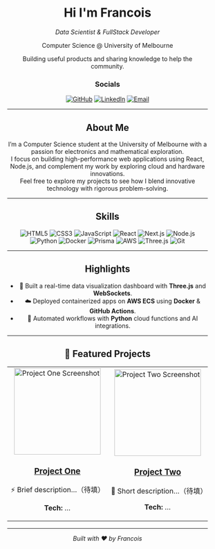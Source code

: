 <!-- 左侧栏 -->
<div align="center" width="250px" style="float:left; margin-right:40px;">

  <!-- 名字 & 职业 -->
  <h1>Hi I'm Francois</h1>
  <p><em>Data Scientist & FullStack Developer</em></p>
  <p>Computer Science @ University of Melbourne</p>
  <p>Building useful products and sharing knowledge to help the community.</p>


### Socials  
<p>
  <a href="https://github.com/FRANCOIS128"><img src="https://img.shields.io/badge/GitHub-181717?logo=github&logoColor=white" alt="GitHub"/></a>
  <a href="https://www.linkedin.com/in/francoisli08"><img src="https://img.shields.io/badge/LinkedIn-0077B5?logo=linkedin&logoColor=white" alt="LinkedIn"/></a>
  <a href="mailto:franlijd08@gmail.com"><img src="https://img.shields.io/badge/Email-D14836?logo=gmail&logoColor=white" alt="Email"/></a>
</p>

---

## About Me
I’m a Computer Science student at the University of Melbourne with a passion for electronics and mathematical exploration.  
I focus on building high-performance web applications using React, Node.js, and complement my work by exploring cloud and hardware innovations.  
Feel free to explore my projects to see how I blend innovative technology with rigorous problem-solving.

---

## Skills  
<p>
  <img src="https://img.shields.io/badge/HTML5-E34F26?logo=html5&logoColor=white" alt="HTML5"/>
  <img src="https://img.shields.io/badge/CSS3-1572B6?logo=css3&logoColor=white" alt="CSS3"/>
  <img src="https://img.shields.io/badge/JavaScript-F7DF1E?logo=javascript&logoColor=black" alt="JavaScript"/>
  <img src="https://img.shields.io/badge/React-20232A?logo=react&logoColor=61DAFB" alt="React"/>
  <img src="https://img.shields.io/badge/Next.js-000000?logo=next.js&logoColor=white" alt="Next.js"/>
  <img src="https://img.shields.io/badge/Node.js-339933?logo=node.js&logoColor=white" alt="Node.js"/>
  <img src="https://img.shields.io/badge/Python-3776AB?logo=python&logoColor=white" alt="Python"/>
  <img src="https://img.shields.io/badge/Docker-2496ED?logo=docker&logoColor=white" alt="Docker"/>
  <img src="https://img.shields.io/badge/Prisma-2D3748?logo=prisma&logoColor=white" alt="Prisma"/>
  <img src="https://img.shields.io/badge/AWS-232F3E?logo=amazonaws&logoColor=white" alt="AWS"/>
  <img src="https://img.shields.io/badge/Three.js-000000?logo=three.js&logoColor=white" alt="Three.js"/>
  <img src="https://img.shields.io/badge/Git-F05032?logo=git&logoColor=white" alt="Git"/>
</p>

---

## Highlights
- 🎯 Built a real-time data visualization dashboard with **Three.js** and **WebSockets**.  
- ☁️ Deployed containerized apps on **AWS ECS** using **Docker** & **GitHub Actions**.  
- 🤖 Automated workflows with **Python** cloud functions and AI integrations.  

---

## 📂 Featured Projects

<table>
  <tr>
    <td align="center" width="250">
      <!-- Project 1 -->
      <a href="#">
        <img src="https://via.placeholder.com/200" width="200" alt="Project One Screenshot"/>
        <h3>Project One</h3>
      </a>
      <p>⚡️ Brief description…（待填）</p>
      <p><strong>Tech:</strong> …</p>
    </td>
    <td align="center" width="250">
      <!-- Project 2 -->
      <a href="#">
        <img src="https://via.placeholder.com/200" width="200" alt="Project Two Screenshot"/>
        <h3>Project Two</h3>
      </a>
      <p>🔧 Short description…（待填）</p>
      <p><strong>Tech:</strong> …</p>
    </td>
    <!-- 如需展示第3、4个项目，可复制以上 <td> 块 -->
  </tr>
</table>

---

*Built with ❤️ by Francois*  

</div>
